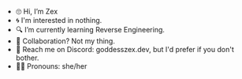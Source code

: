 - 🙄 Hi, I’m Zex
- 🌀 I'm interested in nothing.
- 🔍 I’m currently learning Reverse Engineering.
- 🖕 Collaboration? Not my thing.
- 🚫 Reach me on Discord: goddesszex.dev, but I'd prefer if you don't bother.
- 🤦‍♀️ Pronouns: she/her
